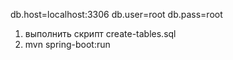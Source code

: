db.host=localhost:3306
db.user=root
db.pass=root
1. выполнить скрипт create-tables.sql
2. mvn spring-boot:run